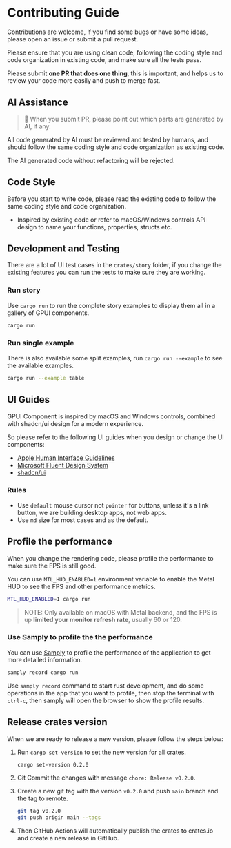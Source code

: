 # Contributing Guide

Contributions are welcome, if you find some bugs or have some ideas, please open an issue or submit a pull request.

Please ensure that you are using clean code, following the coding style and code organization in existing code, and make sure all the tests pass.

Please submit **one PR that does one thing**, this is important, and helps us to review your code more easily and push to merge fast.

## AI Assistance

> 🤖 When you submit PR, please point out which parts are generated by AI, if any.

All code generated by AI must be reviewed and tested by humans, and should follow the same coding style and code organization as existing code.

The AI generated code without refactoring will be rejected.

## Code Style

Before you start to write code, please read the existing code to follow the same coding style and code organization.

- Inspired by existing code or refer to macOS/Windows controls API design to name your functions, properties, structs etc.

## Development and Testing

There are a lot of UI test cases in the `crates/story` folder, if you change the existing features you can run the tests to make sure they are working.

### Run story

Use `cargo run` to run the complete story examples to display them all in a gallery of GPUI components.

```bash
cargo run
```

### Run single example

There is also available some split examples, run `cargo run --example` to see the available examples.

```bash
cargo run --example table
```

## UI Guides

GPUI Component is inspired by macOS and Windows controls, combined with shadcn/ui design for a modern experience.

So please refer to the following UI guides when you design or change the UI components:

- [Apple Human Interface Guidelines](https://developer.apple.com/design/human-interface-guidelines/)
- [Microsoft Fluent Design System](https://learn.microsoft.com/en-us/windows/apps/design/)
- [shadcn/ui](https://ui.shadcn.com/)

### Rules

- Use `default` mouse cursor not `pointer` for buttons, unless it's a link button, we are building desktop apps, not web apps.
- Use `md` size for most cases and as the default.

## Profile the performance

When you change the rendering code, please profile the performance to make sure the FPS is still good.

You can use `MTL_HUD_ENABLED=1` environment variable to enable the Metal HUD to see the FPS and other performance metrics.

```bash
MTL_HUD_ENABLED=1 cargo run
```

> NOTE: Only available on macOS with Metal backend, and the FPS is up **limited your monitor refresh rate**, usually 60 or 120.

### Use Samply to profile the the performance

You can use [Samply](https://github.com/mstange/samply) to profile the performance of the application to get more detailed information.

```bash
samply record cargo run
```

Use `samply record` command to start rust development, and do some operations in the app that you want to profile, then stop the terminal with `ctrl-c`, then samply will open the browser to show the profile results.

## Release crates version

When we are ready to release a new version, please follow the steps below:

1. Run `cargo set-version` to set the new version for all crates.

   ```bash
   cargo set-version 0.2.0
   ```

2. Git Commit the changes with message `chore: Release v0.2.0`.
3. Create a new git tag with the version `v0.2.0` and push `main` branch and the tag to remote.

   ```bash
   git tag v0.2.0
   git push origin main --tags
   ```

4. Then GitHub Actions will automatically publish the crates to crates.io and create a new release in GitHub.
